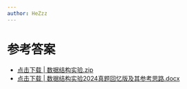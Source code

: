 ```yaml
---
author: HeZzz
---
```


# 参考答案

- [点击下载 | 数据结构实验.zip](https://cs-speedrun.github.io/documents/%E6%95%B0%E6%8D%AE%E7%BB%93%E6%9E%84%E5%8F%8A%E5%AE%9E%E9%AA%8C/%E5%8F%82%E8%80%83%E7%AD%94%E6%A1%88/%E6%95%B0%E6%8D%AE%E7%BB%93%E6%9E%84%E5%AE%9E%E9%AA%8C.zip)
- [点击下载 | 数据结构实验2024真题回忆版及其参考思路.docx](https://cs-speedrun.github.io/documents/%E6%95%B0%E6%8D%AE%E7%BB%93%E6%9E%84%E5%8F%8A%E5%AE%9E%E9%AA%8C/%E5%8F%82%E8%80%83%E7%AD%94%E6%A1%88/%E6%95%B0%E6%8D%AE%E7%BB%93%E6%9E%84%E5%AE%9E%E9%AA%8C2024%E7%9C%9F%E9%A2%98%E5%9B%9E%E5%BF%86%E7%89%88%E5%8F%8A%E5%85%B6%E5%8F%82%E8%80%83%E6%80%9D%E8%B7%AF.docx)